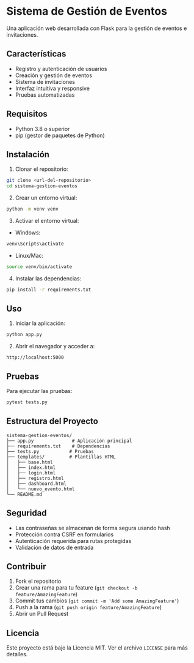 # Sistema de Gestión de Eventos

Una aplicación web desarrollada con Flask para la gestión de eventos e invitaciones.

## Características

- Registro y autenticación de usuarios
- Creación y gestión de eventos
- Sistema de invitaciones
- Interfaz intuitiva y responsive
- Pruebas automatizadas

## Requisitos

- Python 3.8 o superior
- pip (gestor de paquetes de Python)

## Instalación

1. Clonar el repositorio:
```bash
git clone <url-del-repositorio>
cd sistema-gestion-eventos
```

2. Crear un entorno virtual:
```bash
python -m venv venv
```

3. Activar el entorno virtual:
- Windows:
```bash
venv\Scripts\activate
```
- Linux/Mac:
```bash
source venv/bin/activate
```

4. Instalar las dependencias:
```bash
pip install -r requirements.txt
```

## Uso

1. Iniciar la aplicación:
```bash
python app.py
```

2. Abrir el navegador y acceder a:
```
http://localhost:5000
```

## Pruebas

Para ejecutar las pruebas:
```bash
pytest tests.py
```

## Estructura del Proyecto

```
sistema-gestion-eventos/
├── app.py              # Aplicación principal
├── requirements.txt    # Dependencias
├── tests.py           # Pruebas
├── templates/         # Plantillas HTML
│   ├── base.html
│   ├── index.html
│   ├── login.html
│   ├── registro.html
│   ├── dashboard.html
│   └── nuevo_evento.html
└── README.md
```

## Seguridad

- Las contraseñas se almacenan de forma segura usando hash
- Protección contra CSRF en formularios
- Autenticación requerida para rutas protegidas
- Validación de datos de entrada

## Contribuir

1. Fork el repositorio
2. Crear una rama para tu feature (`git checkout -b feature/AmazingFeature`)
3. Commit tus cambios (`git commit -m 'Add some AmazingFeature'`)
4. Push a la rama (`git push origin feature/AmazingFeature`)
5. Abrir un Pull Request

## Licencia

Este proyecto está bajo la Licencia MIT. Ver el archivo `LICENSE` para más detalles. 